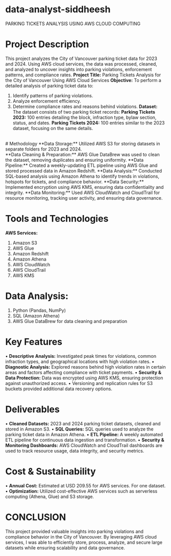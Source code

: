 # data-analyst-siddheesh
PARKING TICKETS ANALYSIS USING AWS CLOUD COMPUTING
</br>
# Project Description
This project analyzes the City of Vancouver parking ticket data for 2023 and 2024. Using AWS cloud services, the data was processed, cleaned, and analyzed to uncover insights into parking violations, enforcement patterns, and compliance rates.
**Project Title:** Parking Tickets Analysis for the City of Vancouver Using AWS Cloud Services
**Objective:** To perform a detailed analysis of parking ticket data to:
1.	Identify patterns of parking violations.
2.	Analyze enforcement efficiency.
3.	Determine compliance rates and reasons behind violations.
**Dataset:** The dataset consists of two parking ticket records:
**Parking Tickets 2023:** 100 entries detailing the block, infraction type, bylaw section, status, and dates.
**Parking Tickets 2024:** 100 entries similar to the 2023 dataset, focusing on the same details.
</br>
# Methodology
**Data Storage:** Utilized AWS S3 for storing datasets in separate folders for 2023 and 2024.</br>
**Data Cleaning & Preparation:** AWS Glue DataBrew was used to clean the dataset, removing duplicates and ensuring uniformity.
**Data Pipeline:** Created a weekly-updating ETL pipeline using AWS Glue and stored processed data in Amazon Redshift.
**Data Analysis:** Conducted SQL-based analysis using Amazon Athena to identify trends in violations, hotspots for tickets, and compliance behavior.
**Data Security:** Implemented encryption using AWS KMS, ensuring data confidentiality and integrity.
**Data Monitoring:** Used AWS CloudWatch and CloudTrail for resource monitoring, tracking user activity, and ensuring data governance.

# Tools and Technologies
**AWS Services:**
1.	Amazon S3
2.	AWS Glue
3.	Amazon Redshift
4.	Amazon Athena
5.	AWS CloudWatch
6.	AWS CloudTrail
7.	AWS KMS

# Data Analysis:
1.	Python (Pandas, NumPy)
2.	SQL (Amazon Athena)
3.	AWS Glue DataBrew for data cleaning and preparation

# Key Features
•	**Descriptive Analysis:** Investigated peak times for violations, common infraction types, and geographical locations with high violation rates.
•	**Diagnostic Analysis:** Explored reasons behind high violation rates in certain areas and factors affecting compliance with ticket payments.
•	**Security & Data Protection:** Data was encrypted using AWS KMS, ensuring protection against unauthorized access.
•	Versioning and replication rules for S3 buckets provided additional data recovery options.

# Deliverables
•	**Cleaned Datasets:** 2023 and 2024 parking ticket datasets, cleaned and stored in Amazon S3.
•	**SQL Queries:** SQL queries used to analyze the parking ticket data in Amazon Athena.
•	**ETL Pipeline:** A weekly automated ETL pipeline for continuous data ingestion and transformation.
•	**Security & Monitoring Dashboards:** AWS CloudWatch and CloudTrail dashboards are used to track resource usage, data integrity, and security metrics.

# Cost & Sustainability
•	**Annual Cost:** Estimated at USD 209.55 for AWS services. For one dataset.
•	**Optimization:** Utilized cost-effective AWS services such as serverless computing (Athena, Glue) and S3 storage.
 
# CONCLUSION
This project provided valuable insights into parking violations and compliance behavior in the City of Vancouver. By leveraging AWS cloud services, I was able to efficiently store, process, analyze, and secure large datasets while ensuring scalability and data governance.
